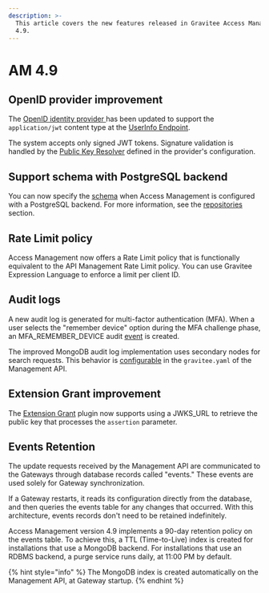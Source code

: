 ```yaml
---
description: >-
  This article covers the new features released in Gravitee Access Management
  4.9.
---
```


# AM 4.9

## OpenID provider improvement

The [OpenID identity provider ](../../guides/identity-providers/social-identity-providers/openid-connect.md)has been updated to support the `application/jwt` content type at the [UserInfo Endpoint](https://openid.net/specs/openid-connect-core-1_0.html#UserInfoResponse).&#x20;

The system accepts only signed JWT tokens. Signature validation is handled by the [Public Key Resolver](../../guides/identity-providers/social-identity-providers/openid-connect.md#public-key-resolver) defined in the provider's configuration.

## Support schema with PostgreSQL backend

You can now specify the [schema](https://www.postgresql.org/docs/current/ddl-schemas.html) when Access Management is configured with a PostgreSQL backend. For more information, see the [repositories](../../getting-started/configuration/configure-repositories.md#jdbc) section.

## Rate Limit policy

Access Management now offers a Rate Limit policy that is functionally equivalent to the API Management Rate Limit policy. You can use Gravitee Expression Language to enforce a limit per client ID.

## Audit logs

A new audit log is generated for multi-factor authentication (MFA). When a user selects the "remember device" option during the MFA challenge phase, an MFA\_REMEMBER\_DEVICE audit [event](../../guides/audit-trail.md#event-types) is created.

The improved MongoDB audit log implementation uses secondary nodes for search requests. This behavior is [configurable](../../getting-started/configuration/configure-reporters.md#mongodb-reporter) in the `gravitee.yaml` of the Management API.

## Extension Grant improvement

The [Extension Grant](../../guides/auth-protocols/oauth-2.0/extension-grants.md) plugin now supports using a JWKS\_URL to retrieve the public key that processes the `assertion` parameter.

## Events Retention

The update requests received by the Management API are communicated to the Gateways through database records called "events." These events are used solely for Gateway synchronization.

If a Gateway restarts, it reads its configuration directly from the database, and then queries the events table for any changes that occurred. With this architecture, events records don't need to be retained indefinitely.

Access Management version 4.9 implements a 90-day retention policy on the events table. To achieve this, a TTL (Time-to-Live) index is created for installations that use a MongoDB backend. For installations that use an RDBMS backend, a purge service runs daily, at 11:00 PM by default.&#x20;

{% hint style="info" %}
The MongoDB index is created automatically on the Management API, at Gateway startup.
{% endhint %}
